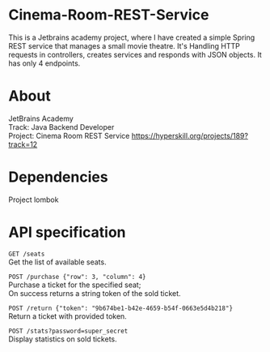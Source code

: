 # Cinema-Room-REST-Service
This is a Jetbrains academy project, where I have created a simple Spring REST service that manages a small movie theatre. It's Handling HTTP requests in controllers, creates services and responds with JSON objects. It has only 4 endpoints.

# About
JetBrains Academy  
Track: Java Backend Developer  
Project: Cinema Room REST Service
https://hyperskill.org/projects/189?track=12

# Dependencies
Project lombok

# API specification
```GET /seats```  
Get the list of available seats.  

```POST /purchase {"row": 3, "column": 4}```  
Purchase a ticket for the specified seat;  
On success returns a string token of the sold ticket.  

```POST /return {"token": "9b674be1-b42e-4659-b54f-0663e5d4b218"}```  
Return a ticket with provided token.  

```POST /stats?password=super_secret```  
Display statistics on sold tickets.  
